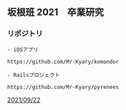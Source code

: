 ## 坂根班 2021　卒業研究
### リポジトリ
```
- iOSアプリ

https://github.com/Mr-Kyary/komondor

- Railsプロジェクト

https://github.com/Mr-Kyary/pyrenees
```

[2021/09/22](./_post/2021-09-22-gijiroku.md)
